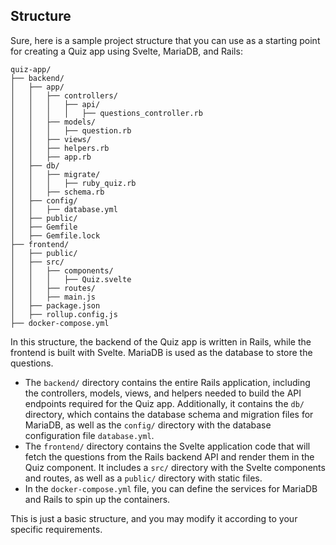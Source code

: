 ## Structure

Sure, here is a sample project structure that you can use as a starting point for creating a Quiz app using Svelte, MariaDB, and Rails:

```
quiz-app/
├── backend/
│   ├── app/
│   │   ├── controllers/
│   │   │   ├── api/
│   │   │   │   ├── questions_controller.rb
│   │   ├── models/
│   │   │   ├── question.rb
│   │   ├── views/
│   │   ├── helpers.rb
│   │   ├── app.rb
│   ├── db/
│   │   ├── migrate/
│   │   │   ├── ruby_quiz.rb
│   │   ├── schema.rb
│   ├── config/
│   │   ├── database.yml
│   ├── public/
│   ├── Gemfile
│   ├── Gemfile.lock
├── frontend/
│   ├── public/
│   ├── src/
│   │   ├── components/
│   │   │   ├── Quiz.svelte
│   │   ├── routes/
│   │   ├── main.js
│   ├── package.json
│   ├── rollup.config.js
├── docker-compose.yml
```

In this structure, the backend of the Quiz app is written in Rails, while the frontend is built with Svelte. MariaDB is used as the database to store the questions.

- The `backend/` directory contains the entire Rails application, including the controllers, models, views, and helpers needed to build the API endpoints required for the Quiz app. Additionally, it contains the `db/` directory, which contains the database schema and migration files for MariaDB, as well as the `config/` directory with the database configuration file `database.yml`.
- The `frontend/` directory contains the Svelte application code that will fetch the questions from the Rails backend API and render them in the Quiz component. It includes a `src/` directory with the Svelte components and routes, as well as a `public/` directory with static files.
- In the `docker-compose.yml` file, you can define the services for MariaDB and Rails to spin up the containers.

This is just a basic structure, and you may modify it according to your specific requirements.